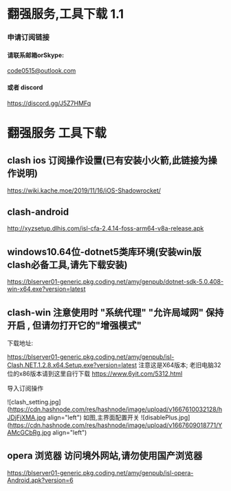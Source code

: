 # 翻强服务,工具下载 1.1

### 申请订阅链接
#### 请联系邮箱orSkype:
   code0515@outlook.com
#### 或者 discord 
   https://discord.gg/J5Z7HMFq

# 翻强服务 工具下载

## clash ios 订阅操作设置(已有安装小火箭,此链接为操作说明)
https://wiki.kache.moe/2019/11/16/iOS-Shadowrocket/

## clash-android

http://xyzsetup.dlhis.com/isl-cfa-2.4.14-foss-arm64-v8a-release.apk

## windows10.64位-dotnet5类库环境(安装win版clash必备工具,请先下载安装)

https://blserver01-generic.pkg.coding.net/amy/genpub/dotnet-sdk-5.0.408-win-x64.exe?version=latest

## clash-win 注意使用时 "系统代理" "允许局域网" 保持开启 , 但请勿打开它的"增强模式"
下载地址: 

https://blserver01-generic.pkg.coding.net/amy/genpub/isl-Clash.NET.1.2.8.x64.Setup.exe?version=latest
注意这是X64版本;
老旧电脑32位的x86版本请到这里自行下载 https://www.6yit.com/5312.html 

导入订阅操作

![clash_setting.jpg](https://cdn.hashnode.com/res/hashnode/image/upload/v1667610032128/hJDjFjXMA.jpg align="left")
如图,主界面配置开关
![disablePlus.jpg](https://cdn.hashnode.com/res/hashnode/image/upload/v1667609018771/YAMcGCbRg.jpg align="left")

## opera 浏览器 访问境外网站,请勿使用国产浏览器

https://blserver01-generic.pkg.coding.net/amy/genpub/isl-opera-Android.apk?version=6